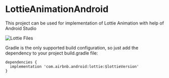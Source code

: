 # LottieAnimationAndroid
This project can be used for implementation of Lottie Animation with help of Android Studio


![Lottie Files](https://lottiefiles.com/search?q=burger&category=animations)



Gradle is the only supported build configuration, so just add the dependency to your project build.gradle file:

```
dependencies {
  implementation 'com.airbnb.android:lottie:$lottieVersion'
}
```
